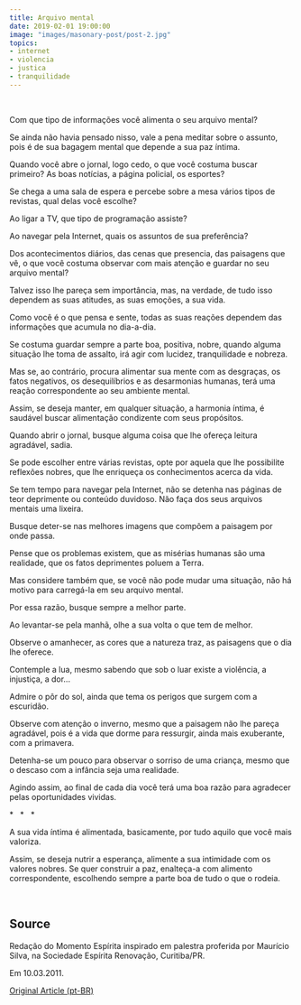 ```yaml
---
title: Arquivo mental
date: 2019-02-01 19:00:00
image: "images/masonary-post/post-2.jpg"
topics: 
- internet
- violencia
- justica
- tranquilidade
---
```

 

Com que tipo de informações você alimenta o seu arquivo mental?

Se ainda não havia pensado nisso, vale a pena meditar sobre o assunto, pois é
de sua bagagem mental que depende a sua paz íntima.

Quando você abre o jornal, logo cedo, o que você costuma buscar primeiro? As
boas notícias, a página policial, os esportes?

Se chega a uma sala de espera e percebe sobre a mesa vários tipos de revistas,
qual delas você escolhe?

Ao ligar a TV, que tipo de programação assiste?

Ao navegar pela Internet, quais os assuntos de sua preferência?

Dos acontecimentos diários, das cenas que presencia, das paisagens que vê, o
que você costuma observar com mais atenção e guardar no seu arquivo mental?

Talvez isso lhe pareça sem importância, mas, na verdade, de tudo isso dependem
as suas atitudes, as suas emoções, a sua vida.

Como você é o que pensa e sente, todas as suas reações dependem das informações
que acumula no dia-a-dia.

Se costuma guardar sempre a parte boa, positiva, nobre, quando alguma situação
lhe toma de assalto, irá agir com lucidez, tranquilidade e nobreza.

Mas se, ao contrário, procura alimentar sua mente com as desgraças, os fatos
negativos, os desequilíbrios e as desarmonias humanas, terá uma reação
correspondente ao seu ambiente mental.

Assim, se deseja manter, em qualquer situação, a harmonia íntima, é saudável
buscar alimentação condizente com seus propósitos.

Quando abrir o jornal, busque alguma coisa que lhe ofereça leitura agradável,
sadia.

Se pode escolher entre várias revistas, opte por aquela que lhe possibilite
reflexões nobres, que lhe enriqueça os conhecimentos acerca da vida.

Se tem tempo para navegar pela Internet, não se detenha nas páginas de teor
deprimente ou conteúdo duvidoso. Não faça dos seus arquivos mentais uma
lixeira.

Busque deter-se nas melhores imagens que compõem a paisagem por onde passa.

Pense que os problemas existem, que as misérias humanas são uma realidade, que
os fatos deprimentes poluem a Terra.

Mas considere também que, se você não pode mudar uma situação, não há motivo
para carregá-la em seu arquivo mental.

Por essa razão, busque sempre a melhor parte.

Ao levantar-se pela manhã, olhe a sua volta o que tem de melhor.

Observe o amanhecer, as cores que a natureza traz, as paisagens que o dia lhe
oferece.

Contemple a lua, mesmo sabendo que sob o luar existe a violência, a injustiça,
a dor...

Admire o pôr do sol, ainda que tema os perigos que surgem com a escuridão.

Observe com atenção o inverno, mesmo que a paisagem não lhe pareça agradável,
pois é a vida que dorme para ressurgir, ainda mais exuberante, com a primavera.

Detenha-se um pouco para observar o sorriso de uma criança, mesmo que o descaso
com a infância seja uma realidade.

Agindo assim, ao final de cada dia você terá uma boa razão para agradecer pelas
oportunidades vividas.

*   *   *

A sua vida íntima é alimentada, basicamente, por tudo aquilo que você mais
valoriza.

Assim, se deseja nutrir a esperança, alimente a sua intimidade com os valores
nobres. Se quer construir a paz, enalteça-a com alimento correspondente,
escolhendo sempre a parte boa de tudo o que o rodeia.

 

## Source
Redação do Momento Espírita inspirado em palestra proferida por Maurício Silva,
na Sociedade Espírita Renovação, Curitiba/PR.

Em 10.03.2011.

[Original Article (pt-BR)](http://www.momento.com.br/pt/ler_texto.php?id=85)
